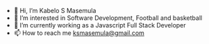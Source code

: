 - 👋 Hi, I’m Kabelo S Masemula
- 👀 I’m interested in Software Development, Football and basketball
- 🌱 I’m currently working as a Javascript Full Stack Developer
- 📫 How to reach me ksmasemula@gmail.com
<!---
<img src="https://github-readme-stats-git-master-ksmasemula.vercel.app/api?username=ksmasemula&show_owner=true&include_all_commit=true&show=reviews,discussions_started,discussions_answered,prs_merged,prs_merged_percentage,count_private&show_icons=true&theme=dracula" />

![Top Langs](https://github-readme-stats-git-master-ksmasemula.vercel.app/api/top-langs/?username=ksmasemula&theme=dracula)

ksmasemula/ksmasemula is a ✨ special ✨ repository because its `README.md` (this file) appears on your GitHub profile.
You can click the Preview link to take a look at your changes.
--!>
